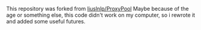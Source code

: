 This repository was forked from [liuslnlp/ProxyPool](https://github.com/liuslnlp/ProxyPool) Maybe because of the age or something else, this code didn't work on my computer, so i rewrote it and added some useful futures.

